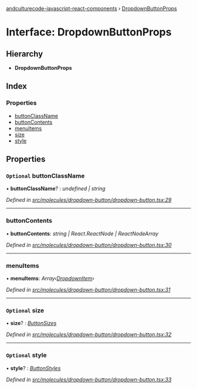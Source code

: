 [andculturecode-javascript-react-components](../README.md) › [DropdownButtonProps](dropdownbuttonprops.md)

# Interface: DropdownButtonProps

## Hierarchy

* **DropdownButtonProps**

## Index

### Properties

* [buttonClassName](dropdownbuttonprops.md#optional-buttonclassname)
* [buttonContents](dropdownbuttonprops.md#buttoncontents)
* [menuItems](dropdownbuttonprops.md#menuitems)
* [size](dropdownbuttonprops.md#optional-size)
* [style](dropdownbuttonprops.md#optional-style)

## Properties

### `Optional` buttonClassName

• **buttonClassName**? : *undefined | string*

*Defined in [src/molecules/dropdown-button/dropdown-button.tsx:29](https://github.com/AndcultureCode/AndcultureCode.JavaScript.React.Components/blob/85bf079/src/molecules/dropdown-button/dropdown-button.tsx#L29)*

___

###  buttonContents

• **buttonContents**: *string | React.ReactNode | ReactNodeArray*

*Defined in [src/molecules/dropdown-button/dropdown-button.tsx:30](https://github.com/AndcultureCode/AndcultureCode.JavaScript.React.Components/blob/85bf079/src/molecules/dropdown-button/dropdown-button.tsx#L30)*

___

###  menuItems

• **menuItems**: *Array‹[DropdownItem](dropdownitem.md)›*

*Defined in [src/molecules/dropdown-button/dropdown-button.tsx:31](https://github.com/AndcultureCode/AndcultureCode.JavaScript.React.Components/blob/85bf079/src/molecules/dropdown-button/dropdown-button.tsx#L31)*

___

### `Optional` size

• **size**? : *[ButtonSizes](../enums/buttonsizes.md)*

*Defined in [src/molecules/dropdown-button/dropdown-button.tsx:32](https://github.com/AndcultureCode/AndcultureCode.JavaScript.React.Components/blob/85bf079/src/molecules/dropdown-button/dropdown-button.tsx#L32)*

___

### `Optional` style

• **style**? : *[ButtonStyles](../enums/buttonstyles.md)*

*Defined in [src/molecules/dropdown-button/dropdown-button.tsx:33](https://github.com/AndcultureCode/AndcultureCode.JavaScript.React.Components/blob/85bf079/src/molecules/dropdown-button/dropdown-button.tsx#L33)*
